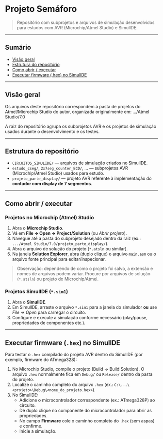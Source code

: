 # Projeto Semáforo

> Repositório com subprojetos e arquivos de simulação desenvolvidos para estudos com AVR (Microchip/Atmel Studio) e SimulIDE.

---

## Sumário
- [Visão geral](#visão-geral)  
- [Estrutura do repositório](#estrutura-do-repositório)  
- [Como abrir / executar](#como-abrir--executar)  
- [Executar firmware (.hex) no SimulIDE](#executar-firmware-hex-no-simulide)  

---

## Visão geral
Os arquivos deste repositório correspondem à pasta de projetos do Atmel/Microchip Studio do autor, organizada originalmente em:
.../Atmel Studio/7.0

A raiz do repositório agrupa os subprojetos AVR e os projetos de simulação usados durante o desenvolvimento e os testes.

---

## Estrutura do repositório
- `CIRCUITOS_SIMULIDE/` — arquivos de simulação criados no SimulIDE.  
- `estudo_cseg/`, `2x7seg_counter_BCD/`, ... — subprojetos AVR (Microchip/Atmel Studio) usados para estudo.  
- `projeto_parte_display/` — projeto AVR referente à implementação do **contador com display de 7 segmentos**.

---

## Como abrir / executar

### Projetos no Microchip (Atmel) Studio
1. Abra o **Microchip Studio**.  
2. Vá em **File → Open → Project/Solution** (ou *Abrir projeto*).  
3. Navegue até a pasta do subprojeto desejado dentro da raiz (ex.: `.../Atmel Studio/7.0/projeto_parte_display/`).  
4. Abra o arquivo de solução do projeto (`*.atsln` ou similar).  
5. Na janela **Solution Explorer**, abra (duplo clique) o arquivo `main.asm` ou o arquivo fonte principal para editar/inspecionar.

> Observação: dependendo de como o projeto foi salvo, a extensão e nomes de arquivos podem variar. Procure por arquivos de solução (`*.atsln`) ou projeto do Microchip/Atmel.

### Projetos SimulIDE (`*.sim1`)
1. Abra o **SimulIDE**.  
2. Em SimulIDE, arraste o arquivo `*.sim1` para a janela do simulador **ou** use *File → Open* para carregar o circuito.  
3. Configure e execute a simulação conforme necessário (play/pause, propriedades de componentes etc.).

---

## Executar firmware (`.hex`) no SimulIDE
Para testar o `.hex` compilado do projeto AVR dentro do SimulIDE (por exemplo, firmware do ATmega328):

1. No Microchip Studio, compile o projeto (Build → Build Solution). O arquivo `.hex` normalmente fica em `Debug/` ou `Release/` dentro da pasta do projeto.  
2. Localize o caminho completo do arquivo `.hex` (ex.: `C:\...\<projeto>\Debug\<nome_do_projeto.hex>`).  
3. No SimulIDE:
   - Adicione o microcontrolador correspondente (ex.: ATmega328P) ao circuito.  
   - Dê duplo clique no componente do microcontrolador para abrir as propriedades.  
   - No campo **Firmware** cole o caminho completo do `.hex` (sem aspas) e confirme.  
   - Inicie a simulação.
